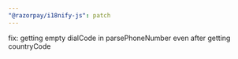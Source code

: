 ```yaml
---
"@razorpay/i18nify-js": patch
---
```


fix: getting empty dialCode in parsePhoneNumber even after getting countryCode
